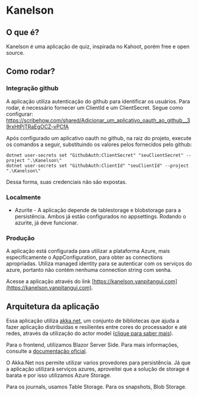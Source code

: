 # Kanelson

## O que é?
Kanelson é uma aplicação de quiz, inspirada no Kahoot, porém free e open source.

## Como rodar?
### Integração github
A aplicação utiliza autenticação do github para identificar os usuários. Para rodar, é necessário fornecer um ClientId e um ClientSecret.
Segue como configurar:
https://scribehow.com/shared/Adicionar_um_aplicativo_oauth_ao_github__39rxHtPjTRaEgOCZ-vPCfA

Após configurado um aplicativo oauth no github, na raiz do projeto, execute os comandos a seguir, substituindo os valores pelos fornecidos pelo github:
```
dotnet user-secrets set "GithubAuth:ClientSecret" "seuClientSecret" --project ".\Kanelson\"
dotnet user-secrets set "GithubAuth:ClientId" "seuClientId" --project ".\Kanelson\"
```
Dessa forma, suas credenciais não são expostas.

### Localmente

- Azurite - A aplicação depende de tablestorage e blobstorage para a persistência. Ambos já estão configurados no appsettings. Rodando o azurite, já deve funcionar.

### Produção
A aplicação está configurada para utilizar a plataforma Azure, mais especificamente o AppConfiguration, para obter as connections apropriadas.
Utiliza managed identity para se autenticar com os serviços do azure, portanto não contém nenhuma connection string com senha.


Acesse a aplicação através do link [https://kanelson.yanpitangui.com](https://kanelson.yanpitangui.com).

## Arquitetura da aplicação

Essa aplicação utiliza [akka.net](https://getakka.net/), um conjunto de bibliotecas que ajuda a fazer aplicação distribuidas e resilientes entre cores do processador e até redes,
através da utilização do actor model ([clique para saber mais](https://en.wikipedia.org/wiki/Actor_model#:~:text=The%20actor%20model%20in%20computer%20science%20is%20a,how%20to%20respond%20to%20the%20next%20message%20received)).

Para o frontend, utilizamos Blazor Server Side. Para mais informações, consulte a [documentação oficial](https://learn.microsoft.com/pt-br/aspnet/core/blazor/hosting-models?view=aspnetcore-7.0).

O Akka.Net nos permite utilizar varios provedores para persistência. Já que a aplicação utilizará serviços azures, 
aproveitei que a solução de storage é barata e por isso utilizamos Azure Storage.

Para os journals, usamos Table Storage. Para os snapshots, Blob Storage.










